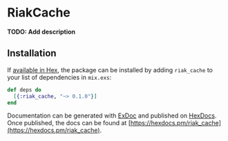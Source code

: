 # RiakCache

**TODO: Add description**

## Installation

If [available in Hex](https://hex.pm/docs/publish), the package can be installed
by adding `riak_cache` to your list of dependencies in `mix.exs`:

```elixir
def deps do
  [{:riak_cache, "~> 0.1.0"}]
end
```

Documentation can be generated with [ExDoc](https://github.com/elixir-lang/ex_doc)
and published on [HexDocs](https://hexdocs.pm). Once published, the docs can
be found at [https://hexdocs.pm/riak_cache](https://hexdocs.pm/riak_cache).

